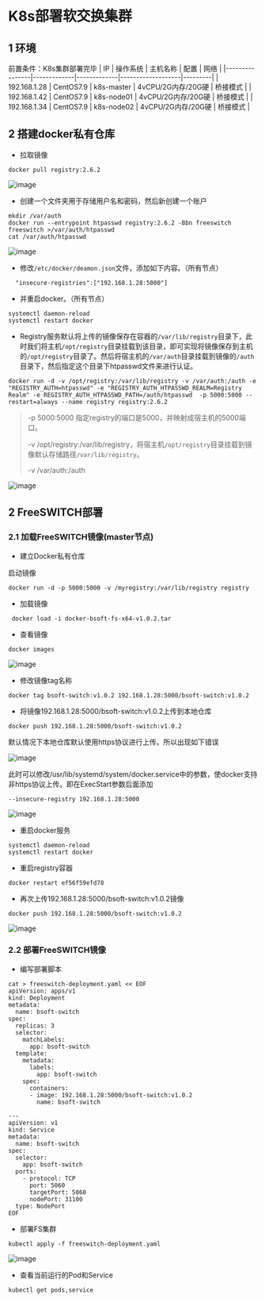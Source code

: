 # K8s部署软交换集群
## 1 环境
前置条件：K8s集群部署完毕
|       IP       |   操作系统  |   主机名称  |       配置        |    网络 |
|----------------|-------------|-------------|-------------------|---------|
|  192.168.1.28  |  CentOS7.9  |  k8s-master | 4vCPU/2G内存/20G硬 | 桥接模式 |
|  192.168.1.42  |  CentOS7.9  |  k8s-node01 | 4vCPU/2G内存/20G硬 | 桥接模式 |
|  192.168.1.34  |  CentOS7.9  |  k8s-node02 | 4vCPU/2G内存/20G硬 | 桥接模式 |

## 2 搭建docker私有仓库
- 拉取镜像
```
docker pull registry:2.6.2
```
![image](https://github.com/kenlab-chung/kenlab-chung.github.io/assets/59462735/c0944993-9cfb-4e0f-980b-fdf33ff4c9d4)

- 创建一个文件夹用于存储用户名和密码，然后新创建一个账户
```
mkdir /var/auth
docker run --entrypoint htpasswd registry:2.6.2 -Bbn freeswitch freeswitch >/var/auth/htpasswd
cat /var/auth/htpasswd
```
![image](https://github.com/kenlab-chung/kenlab-chung.github.io/assets/59462735/c3937f05-a250-4584-8910-deb6bfd17702)

- 修改`/etc/docker/deamon.json`文件，添加如下内容。（所有节点）
```
  "insecure-registries":["192.168.1.28:5000"]
```
- 并重启docker。（所有节点）
```
systemctl daemon-reload
systemctl restart docker
```
- Registry服务默认将上传的镜像保存在容器的`/var/lib/registry`目录下，此时我们将主机`/opt/registry`目录挂载到该目录，即可实现将镜像保存到主机的`/opt/registry`目录了。然后将宿主机的`/var/auth`目录挂载到镜像的`/auth`目录下，然后指定这个目录下htpasswd文件来进行认证。
```
docker run -d -v /opt/registry:/var/lib/registry -v /var/auth:/auth -e "REGISTRY_AUTH=htpasswd" -e "REGISTRY_AUTH_HTPASSWD_REALM=Registry Realm" -e REGISTRY_AUTH_HTPASSWD_PATH=/auth/htpasswd  -p 5000:5000 --restart=always --name registry registry:2.6.2
```
> -p 5000:5000 指定registry的端口是5000，并映射成宿主机的5000端口。
> 
> -v /opt/registry:/var/lib/registry，将宿主机`/opt/registry`目录挂载到镜像默认存储路径`/var/lib/registry`。
> 
> -v /var/auth:/auth

![image](https://github.com/kenlab-chung/kenlab-chung.github.io/assets/59462735/5e3e986c-5e26-40d0-808f-ac49364155a8)

##  2 FreeSWITCH部署
### 2.1 加载FreeSWITCH镜像(master节点)
- 建立Docker私有仓库

启动镜像
```
docker run -d -p 5000:5000 -v /myregistry:/var/lib/registry registry
```

- 加载镜像
```
 docker load -i docker-bsoft-fs-x64-v1.0.2.tar
```
- 查看镜像
```
docker images
```
![image](https://github.com/kenlab-chung/kenlab-chung.github.io/assets/59462735/00509da9-c9ca-47b7-baa0-6e46a5a181cc)

- 修改镜像tag名称
```
docker tag bsoft-switch:v1.0.2 192.168.1.28:5000/bsoft-switch:v1.0.2
```
- 将镜像192.168.1.28:5000/bsoft-switch:v1.0.2上传到本地仓库
```
docker push 192.168.1.28:5000/bsoft-switch:v1.0.2
```
默认情况下本地仓库默认使用https协议进行上传。所以出现如下错误

![image](https://github.com/kenlab-chung/kenlab-chung.github.io/assets/59462735/fad2f4e0-dc38-4cbe-8e70-a1916fe16830)

此时可以修改/usr/lib/systemd/system/docker.service中的参数，使docker支持非https协议上传。即在ExecStart参数后面添加
```
--insecure-registry 192.168.1.28:5000
```
![image](https://github.com/kenlab-chung/kenlab-chung.github.io/assets/59462735/84cc4ab9-ad75-4fc6-a888-c84480d71499)

- 重启docker服务
```
systemctl daemon-reload
systemctl restart docker
```
- 重启registry容器
```
docker restart ef56f59efd78
```
- 再次上传192.168.1.28:5000/bsoft-switch:v1.0.2镜像
```
docker push 192.168.1.28:5000/bsoft-switch:v1.0.2
```
![image](https://github.com/kenlab-chung/kenlab-chung.github.io/assets/59462735/e63beebd-2a2a-49c8-b7d9-ba0407b4ecf2)


### 2.2 部署FreeSWITCH镜像
- 编写部署脚本
```
cat > freeswitch-deployment.yaml << EOF
apiVersion: apps/v1
kind: Deployment
metadata:
  name: bsoft-switch
spec:
  replicas: 3
  selector:
    matchLabels:
      app: bsoft-switch
  template:
    metadata:
      labels:
        app: bsoft-switch
    spec:
      containers:
      - image: 192.168.1.28:5000/bsoft-switch:v1.0.2
        name: bsoft-switch

---
apiVersion: v1
kind: Service
metadata:
  name: bsoft-switch
spec:
  selector:
    app: bsoft-switch
  ports:
    - protocol: TCP
      port: 5060
      targetPort: 5060
      nodePort: 31100
  type: NodePort
EOF
```
- 部署FS集群
```
kubectl apply -f freeswitch-deployment.yaml
```
![image](https://github.com/kenlab-chung/kenlab-chung.github.io/assets/59462735/5062ff7c-64f7-4f4e-a177-4495fa3372e9)

- 查看当前运行的Pod和Service
```
kubectl get pods,service
```

